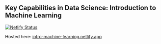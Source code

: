 ## Key Capabilities in Data Science: Introduction to Machine Learning 

[![Netlify Status](https://api.netlify.com/api/v1/badges/834ffb29-0d1a-45df-a21d-a856056c8a5c/deploy-status)](https://app.netlify.com/sites/intro-machine-learning/deploys)

Hosted here: [intro-machine-learning.netlify.app](https://intro-machine-learning.netlify.app/)
